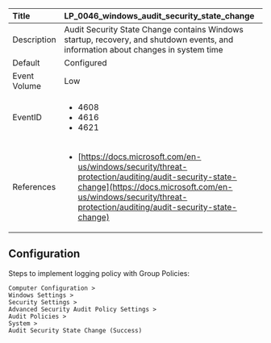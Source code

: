 | Title          | LP_0046_windows_audit_security_state_change                                                                     |
|:---------------|:--------------------------------------------------------------------------------|
| Description    | Audit Security State Change contains Windows startup, recovery,  and shutdown events, and information about changes in system time                                                               |
| Default        | Configured                                                                   |
| Event Volume   | Low                                                                    |
| EventID        | <ul><li>4608</li><li>4616</li><li>4621</li></ul>         |
| References     | <ul><li>[https://docs.microsoft.com/en-us/windows/security/threat-protection/auditing/audit-security-state-change](https://docs.microsoft.com/en-us/windows/security/threat-protection/auditing/audit-security-state-change)</li></ul> |



## Configuration

Steps to implement logging policy with Group Policies:
```
Computer Configuration >
Windows Settings >
Security Settings >
Advanced Security Audit Policy Settings >
Audit Policies >
System >
Audit Security State Change (Success)
```


